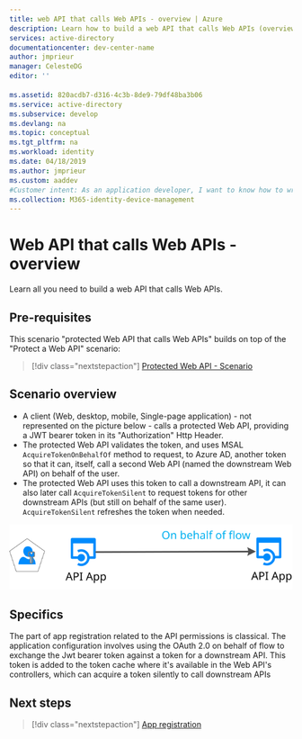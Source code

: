 ```yaml
---
title: web API that calls Web APIs - overview | Azure
description: Learn how to build a web API that calls Web APIs (overview)
services: active-directory
documentationcenter: dev-center-name
author: jmprieur
manager: CelesteDG
editor: ''

ms.assetid: 820acdb7-d316-4c3b-8de9-79df48ba3b06
ms.service: active-directory
ms.subservice: develop
ms.devlang: na
ms.topic: conceptual
ms.tgt_pltfrm: na
ms.workload: identity
ms.date: 04/18/2019
ms.author: jmprieur
ms.custom: aaddev 
#Customer intent: As an application developer, I want to know how to write a web API that calls Web APIs using the Microsoft identity platform for developers.
ms.collection: M365-identity-device-management
---
```


# Web API that calls Web APIs - overview

Learn all you need to build a web API that calls Web APIs.

## Pre-requisites

This scenario "protected Web API that calls Web APIs" builds on top of the "Protect a Web API" scenario: 

> [!div class="nextstepaction"]
> [Protected Web API - Scenario](scenario-protected-web-api-overview.md)

## Scenario overview

- A client (Web, desktop, mobile, Single-page application) - not represented on the picture below - calls a protected Web API, providing a JWT bearer token in its "Authorization" Http Header.
- The protected Web API validates the token, and uses MSAL `AcquireTokenOnBehalfOf` method to request, to Azure AD, another token so that it can, itself, call a second Web API (named the downstream Web API) on behalf of the user.
- The protected Web API uses this token to call a downstream API, it can also later call `AcquireTokenSilent` to request tokens for other downstream APIs (but still on behalf of the same user). `AcquireTokenSilent` refreshes the token when needed.

![Web API calling a Web API](media/scenarios/web-api.svg)

## Specifics

The part of app registration related to the API permissions is classical. The application configuration involves using the OAuth 2.0 on behalf of flow to exchange the Jwt bearer token against a token for a downstream API. This token is added to the token cache where it's available in the Web API's controllers, which can acquire a token silently to call downstream APIs  

## Next steps

> [!div class="nextstepaction"]
> [App registration](scenario-web-api-call-api-app-registration.md)
